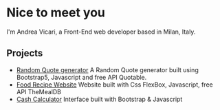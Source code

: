 ####
Nice to meet you<br>
================
I'm Andrea Vicari, a Front-End web developer based in Milan, Italy.

## Projects

* [Random Quote generator](https://github.com/Andrea-vicari/Random_quote_generator_API)
   A Random Quote generator built using Bootstrap5, Javascript and free API Quotable.
* [Food Recipe Website](https://github.com/Andrea-vicari/WorldRecipe)
   Website built with Css FlexBox, Javascript, free API TheMealDB
* [Cash Calculator](https://github.com/Andrea-vicari/Cash_register)
   Interface built with Bootstrap & Javascript
